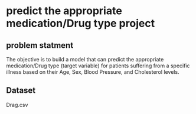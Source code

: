 #      predict the appropriate medication/Drug type project

## problem statment 

The objective is to build a model that can predict the appropriate medication/Drug type 
(target variable) for patients suffering from a specific illness based on their Age, Sex, Blood 
Pressure, and Cholesterol levels.


## Dataset

Drag.csv
